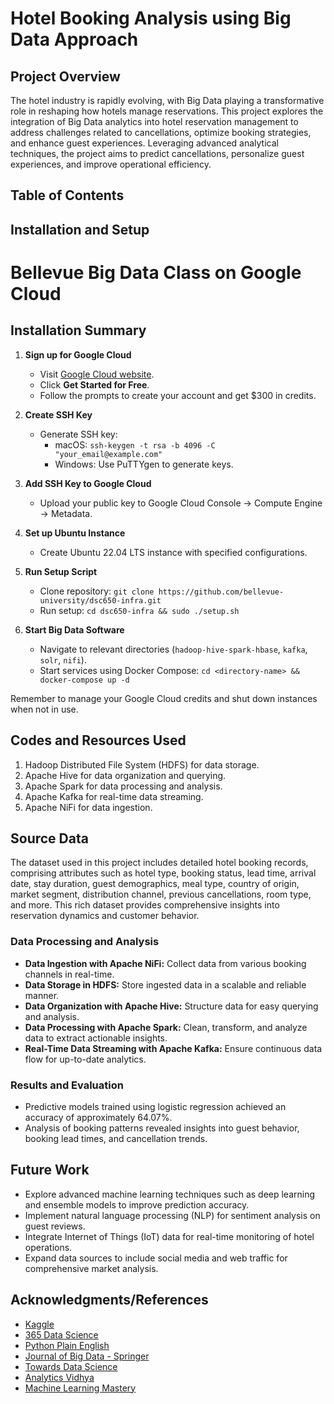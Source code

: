 # Hotel Booking Analysis using Big Data Approach

## Project Overview

The hotel industry is rapidly evolving, with Big Data playing a transformative role in reshaping how hotels manage reservations. This project explores the integration of Big Data analytics into hotel reservation management to address challenges related to cancellations, optimize booking strategies, and enhance guest experiences. Leveraging advanced analytical techniques, the project aims to predict cancellations, personalize guest experiences, and improve operational efficiency.

## Table of Contents



## Installation and Setup

# Bellevue Big Data Class on Google Cloud

## Installation Summary

1. **Sign up for Google Cloud**
   - Visit [Google Cloud website](https://cloud.google.com/).
   - Click **Get Started for Free**.
   - Follow the prompts to create your account and get $300 in credits.

2. **Create SSH Key**
   - Generate SSH key:
     - macOS: `ssh-keygen -t rsa -b 4096 -C "your_email@example.com"`
     - Windows: Use PuTTYgen to generate keys.

3. **Add SSH Key to Google Cloud**
   - Upload your public key to Google Cloud Console -> Compute Engine -> Metadata.

4. **Set up Ubuntu Instance**
   - Create Ubuntu 22.04 LTS instance with specified configurations.

5. **Run Setup Script**
   - Clone repository: `git clone https://github.com/bellevue-university/dsc650-infra.git`
   - Run setup: `cd dsc650-infra && sudo ./setup.sh`

6. **Start Big Data Software**
   - Navigate to relevant directories (`hadoop-hive-spark-hbase`, `kafka`, `solr`, `nifi`).
   - Start services using Docker Compose: `cd <directory-name> && docker-compose up -d`

Remember to manage your Google Cloud credits and shut down instances when not in use.


## Codes and Resources Used
1. Hadoop Distributed File System (HDFS) for data storage.
2. Apache Hive for data organization and querying.
3. Apache Spark for data processing and analysis.
4. Apache Kafka for real-time data streaming.
5.  Apache NiFi for data ingestion.

## Source Data

The dataset used in this project includes detailed hotel booking records, comprising attributes such as hotel type, booking status, lead time, arrival date, stay duration, guest demographics, meal type, country of origin, market segment, distribution channel, previous cancellations, room type, and more. This rich dataset provides comprehensive insights into reservation dynamics and customer behavior.

### Data Processing and Analysis
- **Data Ingestion with Apache NiFi:** Collect data from various booking channels in real-time.
- **Data Storage in HDFS:** Store ingested data in a scalable and reliable manner.
- **Data Organization with Apache Hive:** Structure data for easy querying and analysis.
- **Data Processing with Apache Spark:** Clean, transform, and analyze data to extract actionable insights.
- **Real-Time Data Streaming with Apache Kafka:** Ensure continuous data flow for up-to-date analytics.

### Results and Evaluation
- Predictive models trained using logistic regression achieved an accuracy of approximately 64.07%.
- Analysis of booking patterns revealed insights into guest behavior, booking lead times, and cancellation trends.

## Future Work
- Explore advanced machine learning techniques such as deep learning and ensemble models to improve prediction accuracy.
- Implement natural language processing (NLP) for sentiment analysis on guest reviews.
- Integrate Internet of Things (IoT) data for real-time monitoring of hotel operations.
- Expand data sources to include social media and web traffic for comprehensive market analysis.


## Acknowledgments/References
  - [Kaggle](https://www.kaggle.com)
  - [365 Data Science](https://365datascience.com/)
  - [Python Plain English](https://python.plainenglish.io/)
  - [Journal of Big Data - Springer](https://journalofbigdata.springeropen.com/)
  - [Towards Data Science](https://towardsdatascience.com/)
  - [Analytics Vidhya](https://www.analyticsvidhya.com/)
  - [Machine Learning Mastery](https://machinelearningmastery.com/)
